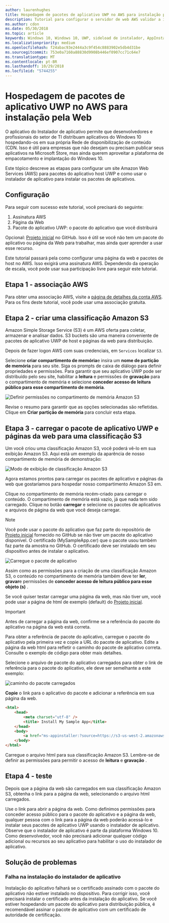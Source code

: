 ```yaml
---
author: laurenhughes
title: Hospedagem de pacotes de aplicativo UWP no AWS para instalação pela Web
description: Tutorial para configurar o servidor de web AWS validar a instalação do aplicativo por meio do instalador de aplicativo do aplicativo
ms.author: cdon
ms.date: 05/30/2018
ms.topic: article
keywords: Windows 10, Windows 10, UWP, sideload de instalador, AppInstaller, aplicativo, relacionados pacotes opcionais, definidos, AWS
ms.localizationpriority: medium
ms.openlocfilehash: f24abac93e2444a3c9f454c8883902e5db4d31be
ms.sourcegitcommit: 753e0a7160a88830d9908b446ef0907cc71c64e7
ms.translationtype: MT
ms.contentlocale: pt-BR
ms.lasthandoff: 10/29/2018
ms.locfileid: "5744255"
---
```

# <a name="hosting-uwp-app-packages-on-aws-for-web-install"></a>Hospedagem de pacotes de aplicativo UWP no AWS para instalação pela Web

O aplicativo do Instalador de aplicativo permite que desenvolvedores e profissionais do setor de TI distribuam aplicativos do Windows 10 hospedando-os em sua própria Rede de disponibilização de conteúdo (CDN. Isso é útil para empresas que não desejam ou precisam publicar seus aplicativos na Microsoft Store, mas ainda querem aproveitar a plataforma de empacotamento e implantação do Windows 10.

Este tópico descreve as etapas para configurar um site Amazon Web Services (AWS) para pacotes do aplicativo host UWP e como usar o instalador de aplicativo para instalar os pacotes de aplicativos.

## <a name="setup"></a>Configuração

Para seguir com sucesso este tutorial, você precisará do seguinte:
 
1. Assinatura AWS 
2. Página da Web
3. Pacote do aplicativo UWP: o pacote do aplicativo que você distribuirá

Opcional: [Projeto inicial](https://github.com/AppInstaller/MySampleWebApp) no GitHub. Isso é útil se você não tem um pacote do aplicativo ou página da Web para trabalhar, mas ainda quer aprender a usar esse recurso.

Este tutorial passará pela como configurar uma página da web e pacotes de host no AWS. Isso exigirá uma assinatura AWS. Dependendo da operação de escala, você pode usar sua participação livre para seguir este tutorial. 

## <a name="step-1---aws-membership"></a>Etapa 1 - associação AWS
Para obter uma associação AWS, visite a [página de detalhes da conta AWS](https://aws.amazon.com/free/). Para os fins deste tutorial, você pode usar uma associação gratuita.

## <a name="step-2---create-an-amazon-s3-bucket"></a>Etapa 2 - criar uma classificação Amazon S3

Amazon Simple Storage Service (S3) é um AWS oferta para coletar, armazenar e analisar dados. S3 buckets são uma maneira conveniente de pacotes de aplicativo UWP de host e páginas da web para distribuição. 

Depois de fazer logon AWS com suas credenciais, em `Services` localizar `S3`. 

Selecione **criar compartimento de memória**e insira um **nome de partição de memória** para seu site. Siga os prompts de caixa de diálogo para definir propriedades e permissões. Para garantir que seu aplicativo UWP pode ser distribuído pelo seu site, habilitar a **leitura** e permissões de **gravação** para o compartimento de memória e selecione **conceder acesso de leitura público para esse compartimento de memória**.

![Definir permissões no compartimento de memória Amazon S3](images/aws-permissions.png) 

Revise o resumo para garantir que as opções selecionadas são refletidas. Clique em **Criar partição de memória** para concluir esta etapa. 

## <a name="step-3---upload-uwp-app-package-and-web-pages-to-an-s3-bucket"></a>Etapa 3 - carregar o pacote de aplicativo UWP e páginas da web para uma classificação S3

Um você criou uma classificação Amazon S3, você poderá vê-lo em sua exibição Amazon S3. Aqui está um exemplo da aparência de nosso compartimento de memória de demonstração:

![Modo de exibição de classificação Amazon S3](images/aws-post-create.png)

Agora estamos prontos para carregar os pacotes de aplicativo e páginas da web que gostaríamos para hospedar nosso compartimento Amazon S3 em. 

Clique no compartimento de memória recém-criado para carregar o conteúdo. O compartimento de memória está vazio, já que nada tem sido carregado. Clique no botão **carregar** e selecione os pacotes de aplicativos e arquivos de página da web que você deseja carregar.

> [!NOTE]
> Você pode usar o pacote do aplicativo que faz parte do repositório de [Projeto inicial](https://github.com/AppInstaller/MySampleWebApp) fornecido no GitHub se não tiver um pacote do aplicativo disponível. O certificado (MySampleApp.cer) que o pacote usou também faz parte da amostra no GitHub. O certificado deve ser instalado em seu dispositivo antes de instalar o aplicativo.

![Carregue o pacote de aplicativo](images/aws-upload-package.png)

Assim como as permissões para a criação de uma classificação Amazon S3, o conteúdo no compartimento de memória também deve ter **ler**, **gravar**e permissões de **conceder acesso de leitura público para esse objeto (s)** .

Se você quiser testar carregar uma página da web, mas não tiver um, você pode usar a página de html de exemplo (default) do [Projeto inicial](https://github.com/AppInstaller/MySampleWebApp/blob/master/MySampleWebApp/default.html).

> [!IMPORTANT]
> Antes de carregar a página da web, confirme se a referência do pacote do aplicativo na página da web está correta. 

Para obter a referência de pacote do aplicativo, carregue o pacote do aplicativo pela primeira vez e copie a URL do pacote de aplicativo. Edite a página da web html para refletir o caminho do pacote de aplicativo correta. Consulte o exemplo de código para obter mais detalhes. 

Selecione o arquivo de pacote do aplicativo carregados para obter o link de referência para o pacote do aplicativo, ele deve ser semelhante a este exemplo:

![caminho do pacote carregados](images/aws-package-path.png)

**Copie** o link para o aplicativo do pacote e adicionar a referência em sua página da web. 

```html
<html>
    <head>
        <meta charset="utf-8" />
        <title> Install My Sample App</title>
    </head>
    <body>
        <a href="ms-appinstaller:?source=https://s3-us-west-2.amazonaws.com/appinstaller-aws-demo/MySampleApp.appxbundle"> Install My Sample App</a>
    </body>
</html>
```
Carregue o arquivo html para sua classificação Amazon S3. Lembre-se de definir as permissões para permitir o acesso de **leitura** e **gravação** .

## <a name="step-4---test"></a>Etapa 4 - teste

Depois que a página da web são carregados em sua classificação Amazon S3, obtenha o link para a página da web, selecionando o arquivo html carregados.

Use o link para abrir a página da web. Como definimos permissões para conceder acesso público para o pacote do aplicativo e a página da web, qualquer pessoa com o link para a página da web poderão acessá-lo e instalar seus pacotes de aplicativo UWP usando o instalador de aplicativo. Observe que o instalador de aplicativo é parte da plataforma Windows 10. Como desenvolvedor, você não precisará adicionar qualquer código adicional ou recursos ao seu aplicativo para habilitar o uso do instalador de aplicativo. 

## <a name="troubleshooting"></a>Solução de problemas

### <a name="app-installer-fails-to-install"></a>Falha na instalação do instalador de aplicativo 

Instalação do aplicativo falhará se o certificado assinado com o pacote do aplicativo não estiver instalado no dispositivo. Para corrigir isso, você precisará instalar o certificado antes da instalação do aplicativo. Se você estiver hospedando um pacote do aplicativo para distribuição pública, é recomendável assinar o pacote de aplicativo com um certificado de autoridade de certificação. 


